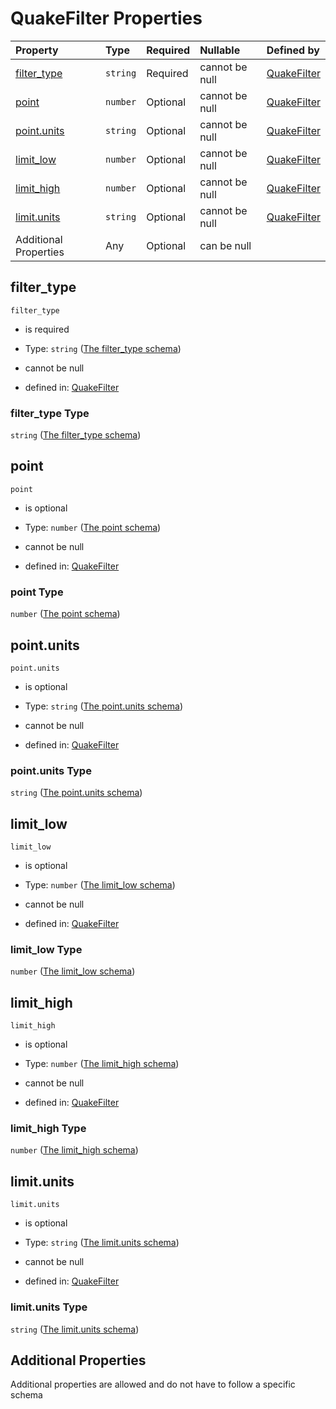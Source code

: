 # QuakeFilter Properties

| Property                    | Type     | Required | Nullable       | Defined by                                                                                                                                                                                                          |
| :-------------------------- | :------- | :------- | :------------- | :------------------------------------------------------------------------------------------------------------------------------------------------------------------------------------------------------------------ |
| [filter_type](#filter_type) | `string` | Required | cannot be null | [QuakeFilter](filter-properties-the-filter_type-schema.md "#/properties/motions/items/anyOf/0/properties/components/items/anyOf/0/properties/filters/items/anyOf/0/properties/filter_type#/properties/filter_type") |
| [point](#point)             | `number` | Optional | cannot be null | [QuakeFilter](filter-properties-the-point-schema.md "#/properties/motions/items/anyOf/0/properties/components/items/anyOf/0/properties/filters/items/anyOf/0/properties/point#/properties/point")                   |
| [point.units](#pointunits)  | `string` | Optional | cannot be null | [QuakeFilter](filter-properties-the-pointunits-schema.md "#/properties/motions/items/anyOf/0/properties/components/items/anyOf/0/properties/filters/items/anyOf/0/properties/point.units#/properties/point.units")  |
| [limit_low](#limit_low)     | `number` | Optional | cannot be null | [QuakeFilter](filter-properties-the-limit_low-schema.md "#/properties/motions/items/anyOf/0/properties/components/items/anyOf/0/properties/filters/items/anyOf/0/properties/limit_low#/properties/limit_low")       |
| [limit_high](#limit_high)   | `number` | Optional | cannot be null | [QuakeFilter](filter-properties-the-limit_high-schema.md "#/properties/motions/items/anyOf/0/properties/components/items/anyOf/0/properties/filters/items/anyOf/0/properties/limit_high#/properties/limit_high")    |
| [limit.units](#limitunits)  | `string` | Optional | cannot be null | [QuakeFilter](filter-properties-the-limitunits-schema.md "#/properties/motions/items/anyOf/0/properties/components/items/anyOf/0/properties/filters/items/anyOf/0/properties/limit.units#/properties/limit.units")  |
| Additional Properties       | Any      | Optional | can be null    |                                                                                                                                                                                                                     |

## filter_type



`filter_type`

*   is required

*   Type: `string` ([The filter_type schema](filter-properties-the-filter_type-schema.md))

*   cannot be null

*   defined in: [QuakeFilter](filter-properties-the-filter_type-schema.md "#/properties/motions/items/anyOf/0/properties/components/items/anyOf/0/properties/filters/items/anyOf/0/properties/filter_type#/properties/filter_type")

### filter_type Type

`string` ([The filter_type schema](filter-properties-the-filter_type-schema.md))

## point



`point`

*   is optional

*   Type: `number` ([The point schema](filter-properties-the-point-schema.md))

*   cannot be null

*   defined in: [QuakeFilter](filter-properties-the-point-schema.md "#/properties/motions/items/anyOf/0/properties/components/items/anyOf/0/properties/filters/items/anyOf/0/properties/point#/properties/point")

### point Type

`number` ([The point schema](filter-properties-the-point-schema.md))

## point.units



`point.units`

*   is optional

*   Type: `string` ([The point.units schema](filter-properties-the-pointunits-schema.md))

*   cannot be null

*   defined in: [QuakeFilter](filter-properties-the-pointunits-schema.md "#/properties/motions/items/anyOf/0/properties/components/items/anyOf/0/properties/filters/items/anyOf/0/properties/point.units#/properties/point.units")

### point.units Type

`string` ([The point.units schema](filter-properties-the-pointunits-schema.md))

## limit_low



`limit_low`

*   is optional

*   Type: `number` ([The limit_low schema](filter-properties-the-limit_low-schema.md))

*   cannot be null

*   defined in: [QuakeFilter](filter-properties-the-limit_low-schema.md "#/properties/motions/items/anyOf/0/properties/components/items/anyOf/0/properties/filters/items/anyOf/0/properties/limit_low#/properties/limit_low")

### limit_low Type

`number` ([The limit_low schema](filter-properties-the-limit_low-schema.md))

## limit_high



`limit_high`

*   is optional

*   Type: `number` ([The limit_high schema](filter-properties-the-limit_high-schema.md))

*   cannot be null

*   defined in: [QuakeFilter](filter-properties-the-limit_high-schema.md "#/properties/motions/items/anyOf/0/properties/components/items/anyOf/0/properties/filters/items/anyOf/0/properties/limit_high#/properties/limit_high")

### limit_high Type

`number` ([The limit_high schema](filter-properties-the-limit_high-schema.md))

## limit.units



`limit.units`

*   is optional

*   Type: `string` ([The limit.units schema](filter-properties-the-limitunits-schema.md))

*   cannot be null

*   defined in: [QuakeFilter](filter-properties-the-limitunits-schema.md "#/properties/motions/items/anyOf/0/properties/components/items/anyOf/0/properties/filters/items/anyOf/0/properties/limit.units#/properties/limit.units")

### limit.units Type

`string` ([The limit.units schema](filter-properties-the-limitunits-schema.md))

## Additional Properties

Additional properties are allowed and do not have to follow a specific schema
